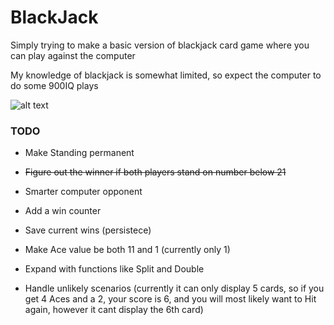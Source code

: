 # BlackJack

Simply trying to make a basic version of blackjack card game where you can play against the computer

My knowledge of blackjack is somewhat limited, so expect the computer to do some 900IQ plays


![alt text](https://i.imgur.com/aTK9R8v.png)

### TODO

- Make Standing permanent
- ~~Figure out the winner if both players stand on number below 21~~
- Smarter computer opponent
- Add a win counter
- Save current wins (persistece)
- Make Ace value be both 11 and 1 (currently only 1)
- Expand with functions like Split and Double

- Handle unlikely scenarios (currently it can only display 5 cards,
  so if you get 4 Aces and a 2, your score is 6, and you will most
  likely want to Hit again, however it cant display the 6th card)


